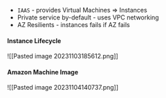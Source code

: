 + `IAAS` - provides Virtual Machines => Instances
+ Private service by-default - uses VPC networking
+ AZ Resilients - instances fails if AZ fails

#### Instance Lifecycle

![[Pasted image 20231103185612.png]]

#### Amazon Machine Image

![[Pasted image 20231104140737.png]]